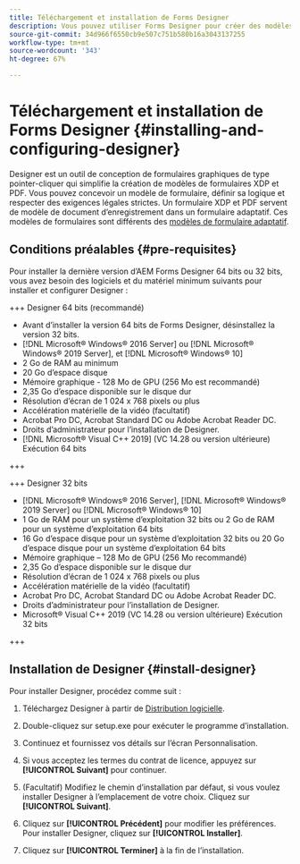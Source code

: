 ```yaml
---
title: Téléchargement et installation de Forms Designer
description: Vous pouvez utiliser Forms Designer pour créer des modèles de formulaires XDP et PDF qui servent de modèle pour un document d’enregistrement. Designer est disponible avec la licence [!DNL AEM Forms]
source-git-commit: 34d966f6550cb9e507c751b580b16a3043137255
workflow-type: tm+mt
source-wordcount: '343'
ht-degree: 67%

---
```



# Téléchargement et installation de Forms Designer {#installing-and-configuring-designer}

Designer est un outil de conception de formulaires graphiques de type pointer-cliquer qui simplifie la création de modèles de formulaires XDP et PDF. Vous pouvez concevoir un modèle de formulaire, définir sa logique et respecter des exigences légales strictes. Un formulaire XDP et PDF servent de modèle de document d’enregistrement dans un formulaire adaptatif. Ces modèles de formulaires sont différents des [modèles de formulaire adaptatif](template-editor.md).

## Conditions préalables {#pre-requisites}

Pour installer la dernière version d’AEM Forms Designer 64 bits ou 32 bits, vous avez besoin des logiciels et du matériel minimum suivants pour installer et configurer Designer :

+++ Designer 64 bits (recommandé)

* Avant d’installer la version 64 bits de Forms Designer, désinstallez la version 32 bits.
* [!DNL Microsoft® Windows® 2016 Server] ou [!DNL Microsoft® Windows® 2019 Server], et [!DNL Microsoft® Windows® 10]
* 2 Go de RAM au minimum
* 20 Go d’espace disque
* Mémoire graphique - 128 Mo de GPU (256 Mo est recommandé)
* 2,35 Go d’espace disponible sur le disque dur
* Résolution d’écran de 1 024 x 768 pixels ou plus
* Accélération matérielle de la vidéo (facultatif)
* Acrobat Pro DC, Acrobat Standard DC ou Adobe Acrobat Reader DC.
* Droits d’administrateur pour l’installation de Designer.
* [!DNL Microsoft® Visual C++ 2019] (VC 14.28 ou version ultérieure) Exécution 64 bits

+++

+++ Designer 32 bits

* [!DNL Microsoft® Windows® 2016 Server], [!DNL Microsoft® Windows® 2019 Server] ou [!DNL Microsoft® Windows® 10]
* 1 Go de RAM pour un système d’exploitation 32 bits ou 2 Go de RAM pour un système d’exploitation 64 bits
* 16 Go d’espace disque pour un système d’exploitation 32 bits ou 20 Go d’espace disque pour un système d’exploitation 64 bits
* Mémoire graphique – 128 Mo de GPU (256 Mo recommandé)
* 2,35 Go d’espace disponible sur le disque dur
* Résolution d’écran de 1 024 x 768 pixels ou plus
* Accélération matérielle de la vidéo (facultatif)
* Acrobat Pro DC, Acrobat Standard DC ou Adobe Acrobat Reader DC.
* Droits d’administrateur pour l’installation de Designer.
* Microsoft® Visual C++ 2019 (VC 14.28 ou version ultérieure) Exécution 32 bits

+++

## Installation de Designer {#install-designer}

Pour installer Designer, procédez comme suit :

1. Téléchargez Designer à partir de [Distribution logicielle](https://experience.adobe.com/downloads).

1. Double-cliquez sur setup.exe pour exécuter le programme d’installation.
1. Continuez et fournissez vos détails sur l’écran Personnalisation.
1. Si vous acceptez les termes du contrat de licence, appuyez sur **[!UICONTROL Suivant]** pour continuer.
1. (Facultatif) Modifiez le chemin d’installation par défaut, si vous voulez installer Designer à l’emplacement de votre choix. Cliquez sur **[!UICONTROL Suivant]**.
1. Cliquez sur **[!UICONTROL Précédent]** pour modifier les préférences. Pour installer Designer, cliquez sur **[!UICONTROL Installer]**.
1. Cliquez sur **[!UICONTROL Terminer]** à la fin de l’installation.

